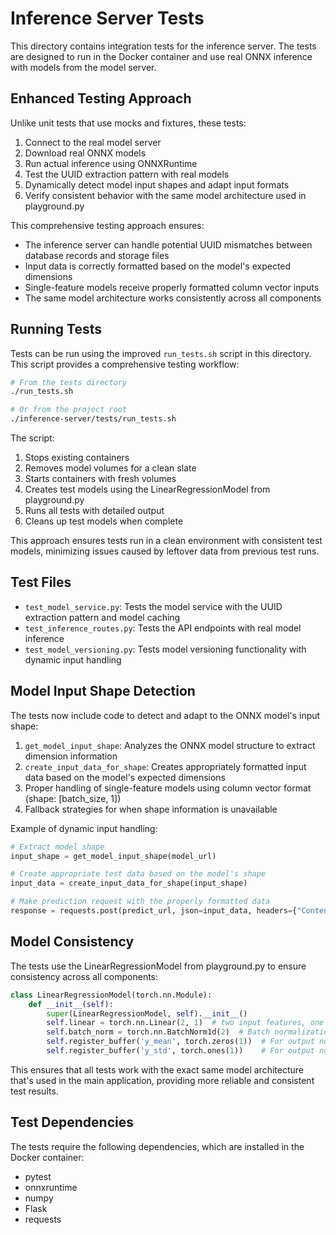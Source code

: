 # Inference Server Tests

This directory contains integration tests for the inference server. The tests are designed to run in the Docker container and use real ONNX inference with models from the model server.

## Enhanced Testing Approach

Unlike unit tests that use mocks and fixtures, these tests:

1. Connect to the real model server
2. Download real ONNX models
3. Run actual inference using ONNXRuntime
4. Test the UUID extraction pattern with real models
5. Dynamically detect model input shapes and adapt input formats
6. Verify consistent behavior with the same model architecture used in playground.py

This comprehensive testing approach ensures:
- The inference server can handle potential UUID mismatches between database records and storage files
- Input data is correctly formatted based on the model's expected dimensions
- Single-feature models receive properly formatted column vector inputs
- The same model architecture works consistently across all components

## Running Tests

Tests can be run using the improved `run_tests.sh` script in this directory. This script provides a comprehensive testing workflow:

```bash
# From the tests directory
./run_tests.sh

# Or from the project root
./inference-server/tests/run_tests.sh
```

The script:

1. Stops existing containers
2. Removes model volumes for a clean slate
3. Starts containers with fresh volumes
4. Creates test models using the LinearRegressionModel from playground.py
5. Runs all tests with detailed output
6. Cleans up test models when complete

This approach ensures tests run in a clean environment with consistent test models, minimizing issues caused by leftover data from previous test runs.

## Test Files

- `test_model_service.py`: Tests the model service with the UUID extraction pattern and model caching
- `test_inference_routes.py`: Tests the API endpoints with real model inference
- `test_model_versioning.py`: Tests model versioning functionality with dynamic input handling

## Model Input Shape Detection

The tests now include code to detect and adapt to the ONNX model's input shape:

1. `get_model_input_shape`: Analyzes the ONNX model structure to extract dimension information
2. `create_input_data_for_shape`: Creates appropriately formatted input data based on the model's expected dimensions
3. Proper handling of single-feature models using column vector format (shape: [batch_size, 1])
4. Fallback strategies for when shape information is unavailable

Example of dynamic input handling:
```python
# Extract model shape
input_shape = get_model_input_shape(model_url)

# Create appropriate test data based on the model's shape
input_data = create_input_data_for_shape(input_shape)

# Make prediction request with the properly formatted data
response = requests.post(predict_url, json=input_data, headers={"Content-Type": "application/json"})
```

## Model Consistency

The tests use the LinearRegressionModel from playground.py to ensure consistency across all components:

```python
class LinearRegressionModel(torch.nn.Module):
    def __init__(self):
        super(LinearRegressionModel, self).__init__()
        self.linear = torch.nn.Linear(2, 1)  # two input features, one output feature
        self.batch_norm = torch.nn.BatchNorm1d(2)  # Batch normalization for input features
        self.register_buffer('y_mean', torch.zeros(1))  # For output normalization
        self.register_buffer('y_std', torch.ones(1))    # For output normalization
```

This ensures that all tests work with the exact same model architecture that's used in the main application, providing more reliable and consistent test results.

## Test Dependencies

The tests require the following dependencies, which are installed in the Docker container:

- pytest
- onnxruntime
- numpy
- Flask
- requests
